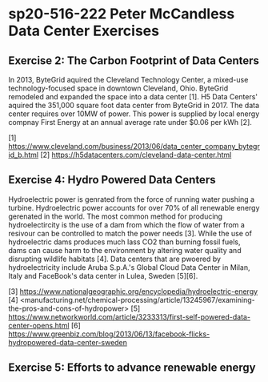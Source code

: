 # sp20-516-222 Peter McCandless Data Center Exercises

## Exercise 2: The Carbon Footprint of Data Centers

In 2013, ByteGrid aquired the Cleveland Technology Center, a mixed-use technology-focused space in downtown Cleveland, Ohio.  ByteGrid remodeled and expanded the space into a data center [1].  H5 Data Centers' aquired the 351,000 square foot data center from ByteGrid in 2017.  The data center requires over 10MW of power.  This power is supplied by local energy compnay First Energy at an annual average rate under $0.06 per kWh [2].

[1] <https://www.cleveland.com/business/2013/06/data_center_company_bytegrid_b.html>
[2] <https://h5datacenters.com/cleveland-data-center.html>

## Exercise 4: Hydro Powered Data Centers

Hydroelectric power is genrated from the force of running water pushing a turbine.  Hydroelectric power accounts for over 70% of all renewable energy gerenated in the world.  The most common method for producing hydroelectircity is the use of a dam from which the flow of water from a resivour can be controlled to match the power needs [3].  While the use of hydroelectric dams produces much lass CO2 than burning fossil fuels, dams can cause harm to the environment by altering water quality and disrupting wildlife habitats [4].  Data centers that are pwoered by hydroelectricity include Aruba S.p.A.'s Global Cloud Data Center in Milan, Italy and FaceBook's data center in Lulea, Sweden [5][6].      

[3] <https://www.nationalgeographic.org/encyclopedia/hydroelectric-energy>
[4] <manufacturing.net/chemical-processing/article/13245967/examining-the-pros-and-cons-of-hydropower>
[5] <https://www.networkworld.com/article/3233313/first-self-powered-data-center-opens.html>
[6] <https://www.greenbiz.com/blog/2013/06/13/facebook-flicks-hydropowered-data-center-sweden>

## Exercise 5: Efforts to advance renewable energy





